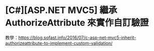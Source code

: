 # [C#][ASP.NET MVC5] 繼承 AuthorizeAttribute 來實作自訂驗證


教學：<a href="https://blog.sofast.info/2016/07/c-asp-net-mvc5-inherit-authorizeattribute-to-implement-custom-validation/">https://blog.sofast.info/2016/07/c-asp-net-mvc5-inherit-authorizeattribute-to-implement-custom-validation/</a>
